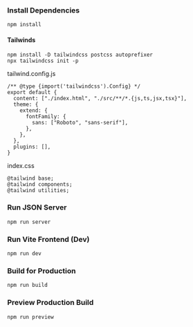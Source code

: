 ### Install Dependencies

```
npm install
```

#### Tailwinds

```
npm install -D tailwindcss postcss autoprefixer
npx tailwindcss init -p
```

tailwind.config.js

```
/** @type {import('tailwindcss').Config} */
export default {
  content: ["./index.html", "./src/**/*.{js,ts,jsx,tsx}"],
  theme: {
    extend: {
      fontFamily: {
        sans: ["Roboto", "sans-serif"],
      },
    },
  },
  plugins: [],
}

```

index.css

```
@tailwind base;
@tailwind components;
@tailwind utilities;
```

### Run JSON Server

```
npm run server
```

### Run Vite Frontend (Dev)

```
npm run dev
```

### Build for Production

```
npm run build
```

### Preview Production Build

```
npm run preview
```
